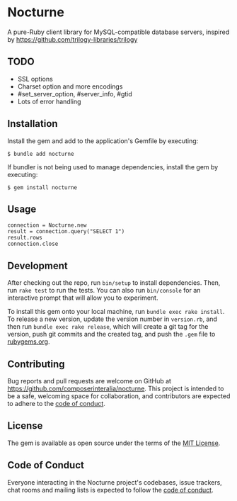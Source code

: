 # Nocturne

A pure-Ruby client library for MySQL-compatible database servers, inspired by
https://github.com/trilogy-libraries/trilogy

## TODO

- SSL options
- Charset option and more encodings
- #set_server_option, #server_info, #gtid
- Lots of error handling

## Installation

Install the gem and add to the application's Gemfile by executing:

    $ bundle add nocturne

If bundler is not being used to manage dependencies, install the gem by executing:

    $ gem install nocturne

## Usage

```
connection = Nocturne.new
result = connection.query("SELECT 1")
result.rows
connection.close
```

## Development

After checking out the repo, run `bin/setup` to install dependencies. Then, run
`rake test` to run the tests. You can also run `bin/console` for an interactive
prompt that will allow you to experiment.

To install this gem onto your local machine, run `bundle exec rake install`. To
release a new version, update the version number in `version.rb`, and then run
`bundle exec rake release`, which will create a git tag for the version, push
git commits and the created tag, and push the `.gem` file to [rubygems.org](https://rubygems.org).

## Contributing

Bug reports and pull requests are welcome on GitHub at
https://github.com/composerinteralia/nocturne. This project is intended to be a
safe, welcoming space for collaboration, and contributors are expected to adhere
to the [code of conduct](https://github.com/composerinteralia/nocturne/blob/main/CODE_OF_CONDUCT.md).

## License

The gem is available as open source under the terms of the [MIT License](https://opensource.org/licenses/MIT).

## Code of Conduct

Everyone interacting in the Nocturne project's codebases, issue trackers, chat
rooms and mailing lists is expected to follow the [code of conduct](https://github.com/composerinteralia/nocturne/blob/main/CODE_OF_CONDUCT.md).
